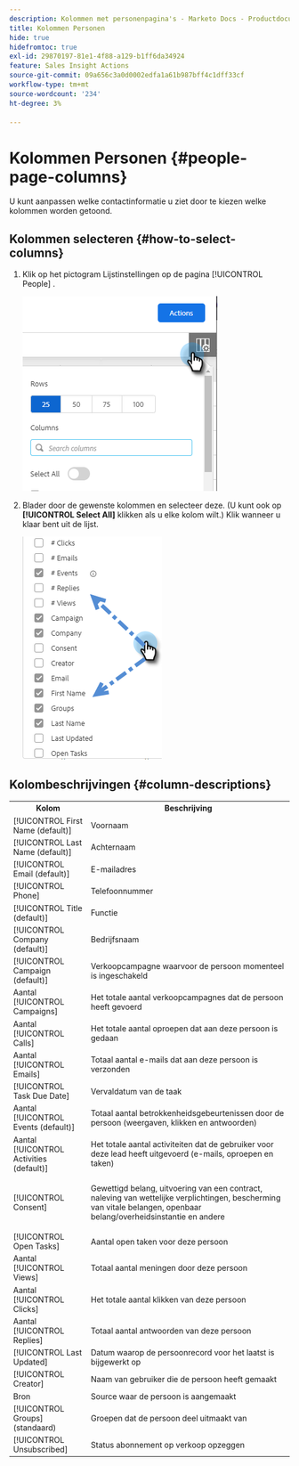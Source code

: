 ```yaml
---
description: Kolommen met personenpagina's - Marketo Docs - Productdocumentatie
title: Kolommen Personen
hide: true
hidefromtoc: true
exl-id: 29870197-81e1-4f88-a129-b1ff6da34924
feature: Sales Insight Actions
source-git-commit: 09a656c3a0d0002edfa1a61b987bff4c1dff33cf
workflow-type: tm+mt
source-wordcount: '234'
ht-degree: 3%

---
```


# Kolommen Personen {#people-page-columns}

U kunt aanpassen welke contactinformatie u ziet door te kiezen welke kolommen worden getoond.

## Kolommen selecteren {#how-to-select-columns}

1. Klik op het pictogram Lijstinstellingen op de pagina [!UICONTROL People] .

   ![](assets/people-page-columns-1.png)

1. Blader door de gewenste kolommen en selecteer deze. (U kunt ook op **[!UICONTROL Select All]** klikken als u elke kolom wilt.) Klik wanneer u klaar bent uit de lijst.

   ![](assets/people-page-columns-2.png)

## Kolombeschrijvingen {#column-descriptions}

<table>
 <colgroup>
  <col>
  <col>
 </colgroup>
 <tbody>
  <tr>
   <th>Kolom</th>
   <th>Beschrijving</th>
  </tr>
  <tr>
   <td>[!UICONTROL First Name (default)]</td>
   <td>Voornaam</td>
  </tr>
  <tr>
   <td>[!UICONTROL Last Name (default)]</td>
   <td>Achternaam</td>
  </tr>
  <tr>
   <td colspan="1">[!UICONTROL Email (default)]</td>
   <td colspan="1">E-mailadres</td>
  </tr>
  <tr>
   <td colspan="1">[!UICONTROL Phone]</td>
   <td colspan="1">Telefoonnummer</td>
  </tr>
  <tr>
   <td colspan="1">[!UICONTROL Title (default)]</td>
   <td colspan="1">Functie</td>
  </tr>
  <tr>
   <td>[!UICONTROL Company (default)]</td>
   <td>Bedrijfsnaam</td>
  </tr>
  <tr>
   <td>[!UICONTROL Campaign (default)]</td>
   <td>Verkoopcampagne waarvoor de persoon momenteel is ingeschakeld</td>
  </tr>
  <tr>
   <td>Aantal [!UICONTROL Campaigns]</td>
   <td>Het totale aantal verkoopcampagnes dat de persoon heeft gevoerd</td>
  </tr>
  <tr>
   <td>Aantal [!UICONTROL Calls]</td>
   <td>Het totale aantal oproepen dat aan deze persoon is gedaan</td>
  </tr>
  <tr>
   <td>Aantal [!UICONTROL Emails]</td>
   <td>Totaal aantal e-mails dat aan deze persoon is verzonden</td>
  </tr>
  <tr>
   <td>[!UICONTROL Task Due Date]</td>
   <td>Vervaldatum van de taak</td>
  </tr>
  <tr>
   <td>Aantal [!UICONTROL Events (default)]</td>
   <td>Totaal aantal betrokkenheidsgebeurtenissen door de persoon (weergaven, klikken en antwoorden)</td>
  </tr>
  <tr>
   <td>Aantal [!UICONTROL Activities (default)]</td>
   <td>Het totale aantal activiteiten dat de gebruiker voor deze lead heeft uitgevoerd (e-mails, oproepen en taken)</td>
  </tr>
  <tr>
   <td>[!UICONTROL Consent]</td>
   <td><p>Gewettigd belang, uitvoering van een contract, naleving van wettelijke verplichtingen, bescherming van vitale belangen, openbaar belang/overheidsinstantie en andere</p></td>
  </tr>
  <tr>
   <td>[!UICONTROL Open Tasks]</td>
   <td>Aantal open taken voor deze persoon</td>
  </tr>
  <tr>
   <td>Aantal [!UICONTROL Views]</td>
   <td>Totaal aantal meningen door deze persoon</td>
  </tr>
  <tr>
   <td>Aantal [!UICONTROL Clicks]</td>
   <td>Het totale aantal klikken van deze persoon</td>
  </tr>
  <tr>
   <td>Aantal [!UICONTROL Replies]</td>
   <td>Totaal aantal antwoorden van deze persoon</td>
  </tr>
  <tr>
   <td>[!UICONTROL Last Updated]</td>
   <td>Datum waarop de persoonrecord voor het laatst is bijgewerkt op</td>
  </tr>
  <tr>
   <td>[!UICONTROL Creator]</td>
   <td>Naam van gebruiker die de persoon heeft gemaakt</td>
  </tr>
  <tr>
   <td>Bron</td>
   <td>Source waar de persoon is aangemaakt</td>
  </tr>
  <tr>
   <td>[!UICONTROL Groups] (standaard)</td>
   <td>Groepen dat de persoon deel uitmaakt van</td>
  </tr>
  <tr>
   <td colspan="1">[!UICONTROL Unsubscribed]</td>
   <td colspan="1">Status abonnement op verkoop opzeggen</td>
  </tr>
 </tbody>
</table>
